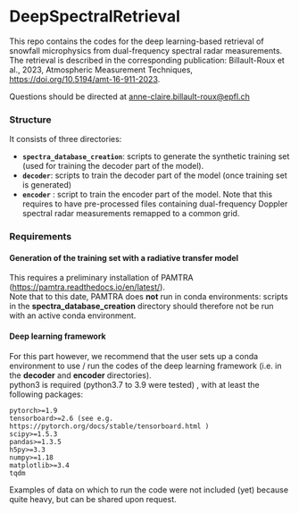 # DeepSpectralRetrieval
This repo contains the codes for the deep learning-based retrieval of snowfall microphysics from dual-frequency spectral radar measurements.
The retrieval is described in the corresponding publication: Billault-Roux et al., 2023, Atmospheric Measurement Techniques, https://doi.org/10.5194/amt-16-911-2023.

Questions should be directed at anne-claire.billault-roux@epfl.ch

### Structure
It consists of three directories:
* **`spectra_database_creation`**: scripts to generate the synthetic training set (used for training the decoder part of the model). 
* **`decoder`**: scripts to train the decoder part of the model (once training set is generated)
* **`encoder`** : script to train the encoder part of the model. Note that this requires to have pre-processed files containing dual-frequency Doppler spectral radar measurements remapped to a common grid.

### Requirements
#### Generation of the training set with a radiative transfer model
This requires a preliminary installation of PAMTRA (https://pamtra.readthedocs.io/en/latest/). \
Note that to this date, PAMTRA does **not** run in conda environments: scripts in the **spectra_database_creation** directory should therefore not be run with an active conda environment.

#### Deep learning framework
For this part however, we recommend that the user sets up a conda environment to use / run the codes of the deep learning framework (i.e. in the **decoder** and **encoder** directories). \
python3 is required (python3.7 to 3.9 were tested) , with at least the following packages:
```
pytorch>=1.9
tensorboard>=2.6 (see e.g. https://pytorch.org/docs/stable/tensorboard.html )
scipy>=1.5.3
pandas>=1.3.5
h5py>=3.3
numpy>=1.18
matplotlib>=3.4
tqdm
```
Examples of data on which to run the code were not included (yet) because quite heavy, but can be shared upon request.
